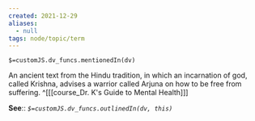 ```yaml
---
created: 2021-12-29 
aliases:
  - null
tags: node/topic/term
---
```

`$=customJS.dv_funcs.mentionedIn(dv)`

An ancient text from the Hindu tradition, in which an incarnation of god, called Krishna, advises a warrior called Arjuna on how to be free from suffering.
 ^[[[course_Dr. K's Guide to Mental Health]]]

**See**::
*`$=customJS.dv_funcs.outlinedIn(dv, this)`*
